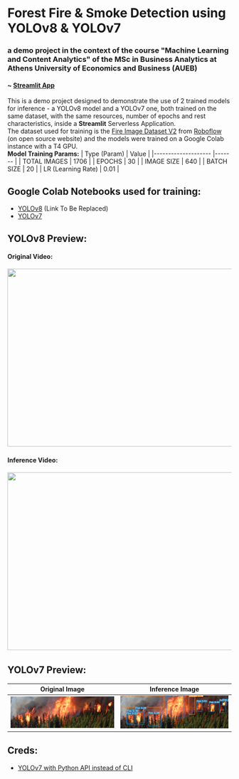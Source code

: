 # Forest Fire & Smoke Detection using YOLOv8 & YOLOv7
### a demo project in the context of the course "Machine Learning and Content Analytics" of the MSc in Business Analytics at Athens University of Economics and Business (AUEB)
#### ~ <a href="https://forestfiresmokedetection.streamlit.app/" target="_blank">Streamlit App</a>
This is a demo project designed to demonstrate the use of 2 trained models for inference - a YOLOv8 model and a YOLOv7 one, both trained on the same dataset, with the same resources, number of epochs and rest characteristics, inside a <b>Streamlit</b> Serverless Application.<br>
The dataset used for training is the [Fire Image Dataset V2](https://universe.roboflow.com/kirzone/fire-iejes/dataset/2#) from [Roboflow](https://universe.roboflow.com/) (on open source website) and the models were trained on a Google Colab instance with a T4 GPU.<br>
<b>Model Training Params:</b>
| Type (Param)       	| Value 	|
|--------------------	|-------	|
| TOTAL IMAGES       	| 1706  	|
| EPOCHS             	| 30    	|
| IMAGE SIZE         	| 640   	|
| BATCH SIZE         	| 20    	|
| LR (Learning Rate) 	| 0.01  	|

## Google Colab Notebooks used for training:
- [YOLOv8](https://colab.research.google.com/drive/1oOhKRR0QGHGdBYt3ru9HHZj8VXdTlAv3) (Link To Be Replaced)
- [YOLOv7](https://colab.research.google.com/drive/1lWRhfprK58WxoUX5I38y3GW6-1rCWfzp#scrollTo=GD9gUQpaBxNa)

## YOLOv8 Preview:
#### Original Video:
<img src="original_video.gif" width="1000" height="400" /><br>

#### Inference Video:
<img src="processed_video.gif" width="1000" height="400" /><br>

## YOLOv7 Preview:
| Original Image                            | Inference Image                           |
| ----------------------------------- | ----------------------------------- |
| ![original](original_img.jpeg) | ![predicted](processed_img_yolov7.jpeg) |

## Creds:
- [YOLOv7 with Python API instead of CLI](https://github.com/kadirnar/yolov7-pip)
 
